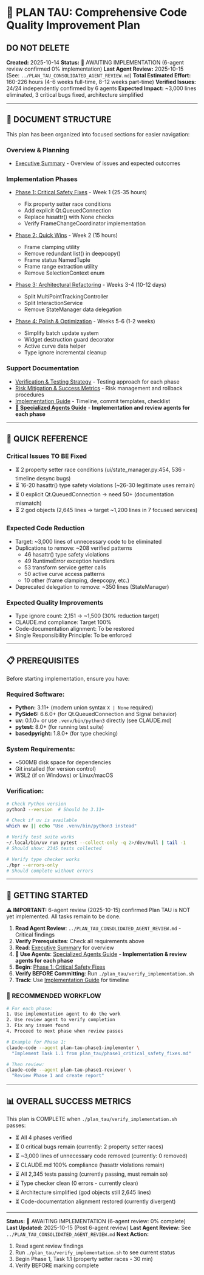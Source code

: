 # 🎯 PLAN TAU: Comprehensive Code Quality Improvement Plan
## **DO NOT DELETE**

**Created:** 2025-10-14
**Status:** 🚨 AWAITING IMPLEMENTATION (6-agent review confirmed 0% implementation)
**Last Agent Review:** 2025-10-15 (See: `../PLAN_TAU_CONSOLIDATED_AGENT_REVIEW.md`)
**Total Estimated Effort:** 160-226 hours (4-6 weeks full-time, 8-12 weeks part-time)
**Verified Issues:** 24/24 independently confirmed by 6 agents
**Expected Impact:** ~3,000 lines eliminated, 3 critical bugs fixed, architecture simplified

---

## 📂 **DOCUMENT STRUCTURE**

This plan has been organized into focused sections for easier navigation:

### **Overview & Planning**
- [Executive Summary](00_executive_summary.md) - Overview of issues and expected outcomes

### **Implementation Phases**
- [Phase 1: Critical Safety Fixes](phase1_critical_safety_fixes.md) - Week 1 (25-35 hours)
  - Fix property setter race conditions
  - Add explicit Qt.QueuedConnection
  - Replace hasattr() with None checks
  - Verify FrameChangeCoordinator implementation

- [Phase 2: Quick Wins](phase2_quick_wins.md) - Week 2 (15 hours)
  - Frame clamping utility
  - Remove redundant list() in deepcopy()
  - Frame status NamedTuple
  - Frame range extraction utility
  - Remove SelectionContext enum

- [Phase 3: Architectural Refactoring](phase3_architectural_refactoring.md) - Weeks 3-4 (10-12 days)
  - Split MultiPointTrackingController
  - Split InteractionService
  - Remove StateManager data delegation

- [Phase 4: Polish & Optimization](phase4_polish_optimization.md) - Weeks 5-6 (1-2 weeks)
  - Simplify batch update system
  - Widget destruction guard decorator
  - Active curve data helper
  - Type ignore incremental cleanup

### **Support Documentation**
- [Verification & Testing Strategy](verification_and_testing.md) - Testing approach for each phase
- [Risk Mitigation & Success Metrics](risk_and_rollback.md) - Risk management and rollback procedures
- [Implementation Guide](implementation_guide.md) - Timeline, commit templates, checklist
- [**🤖 Specialized Agents Guide**](AGENTS.md) - **Implementation and review agents for each phase**

---

## 🎯 **QUICK REFERENCE**

### **Critical Issues TO BE Fixed**
- ⏳ 2 property setter race conditions (ui/state_manager.py:454, 536 - timeline desync bugs)
- ⏳ 16-20 hasattr() type safety violations (~26-30 legitimate uses remain)
- ⏳ 0 explicit Qt.QueuedConnection → need 50+ (documentation mismatch)
- ⏳ 2 god objects (2,645 lines → target ~1,200 lines in 7 focused services)

### **Expected Code Reduction**
- Target: ~3,000 lines of unnecessary code to be eliminated
- Duplications to remove: ~208 verified patterns
  - 46 hasattr() type safety violations
  - 49 RuntimeError exception handlers
  - 53 transform service getter calls
  - 50 active curve access patterns
  - 10 other (frame clamping, deepcopy, etc.)
- Deprecated delegation to remove: ~350 lines (StateManager)

### **Expected Quality Improvements**
- Type ignore count: 2,151 → ~1,500 (30% reduction target)
- CLAUDE.md compliance: Target 100%
- Code-documentation alignment: To be restored
- Single Responsibility Principle: To be enforced

---

## 📋 **PREREQUISITES**

Before starting implementation, ensure you have:

### **Required Software:**
- **Python:** 3.11+ (modern union syntax `X | None` required)
- **PySide6:** 6.6.0+ (for Qt.QueuedConnection and Signal behavior)
- **uv:** 0.1.0+ or use `.venv/bin/python3` directly (see CLAUDE.md)
- **pytest:** 8.0+ (for running test suite)
- **basedpyright:** 1.8.0+ (for type checking)

### **System Requirements:**
- ~500MB disk space for dependencies
- Git installed (for version control)
- WSL2 (if on Windows) or Linux/macOS

### **Verification:**
```bash
# Check Python version
python3 --version  # Should be 3.11+

# Check if uv is available
which uv || echo "Use .venv/bin/python3 instead"

# Verify test suite works
~/.local/bin/uv run pytest --collect-only -q 2>/dev/null | tail -1
# Should show: 2345 tests collected

# Verify type checker works
./bpr --errors-only
# Should complete without errors
```

---

## 🚀 **GETTING STARTED**

**⚠️ IMPORTANT:** 6-agent review (2025-10-15) confirmed Plan TAU is NOT yet implemented. All tasks remain to be done.

1. **Read Agent Review**: `../PLAN_TAU_CONSOLIDATED_AGENT_REVIEW.md` - Critical findings
2. **Verify Prerequisites**: Check all requirements above
3. **Read**: [Executive Summary](00_executive_summary.md) for overview
4. **🤖 Use Agents**: [Specialized Agents Guide](AGENTS.md) - **Implementation & review agents for each phase**
5. **Begin**: [Phase 1: Critical Safety Fixes](phase1_critical_safety_fixes.md)
6. **Verify BEFORE Committing**: Run `./plan_tau/verify_implementation.sh`
7. **Track**: Use [Implementation Guide](implementation_guide.md) for timeline

### **🤖 RECOMMENDED WORKFLOW**

```bash
# For each phase:
1. Use implementation agent to do the work
2. Use review agent to verify completion
3. Fix any issues found
4. Proceed to next phase when review passes

# Example for Phase 1:
claude-code --agent plan-tau-phase1-implementer \
  "Implement Task 1.1 from plan_tau/phase1_critical_safety_fixes.md"

# Then review:
claude-code --agent plan-tau-phase1-reviewer \
  "Review Phase 1 and create report"
```

---

## 📊 **OVERALL SUCCESS METRICS**

This plan is COMPLETE when `./plan_tau/verify_implementation.sh` passes:
- ⏳ All 4 phases verified
- ⏳ 0 critical bugs remain (currently: 2 property setter races)
- ⏳ ~3,000 lines of unnecessary code removed (currently: 0 removed)
- ⏳ CLAUDE.md 100% compliance (hasattr violations remain)
- ⏳ All 2,345 tests passing (currently passing, must remain so)
- ⏳ Type checker clean (0 errors - currently clean)
- ⏳ Architecture simplified (god objects still 2,645 lines)
- ⏳ Code-documentation alignment restored (currently divergent)

---

**Status:** 🚨 AWAITING IMPLEMENTATION (6-agent review: 0% complete)
**Last Updated:** 2025-10-15 (Post 6-agent review)
**Last Agent Review:** See `../PLAN_TAU_CONSOLIDATED_AGENT_REVIEW.md`
**Next Action:**
1. Read agent review findings
2. Run `./plan_tau/verify_implementation.sh` to see current status
3. Begin Phase 1, Task 1.1 (property setter races - 30 min)
4. Verify BEFORE marking complete
